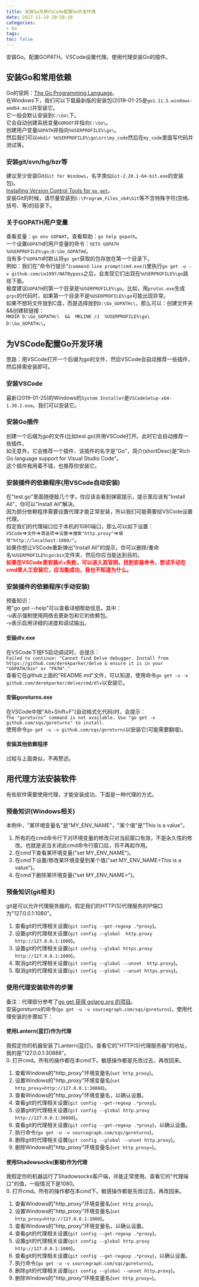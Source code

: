 ```yaml
---
title: 安装Go并用VSCode配置Go开发环境
date: 2017-11-19 20:58:18
categories:
- Go
tags:
toc: false
---
```

安装Go。配置GOPATH。VSCode设置代理。使用代理安装Go的插件。  
<!-- more -->

## 安装Go和常用依赖
Go的官网：[The Go Programming Language](https://golang.org/)。  
在Windows下，我们可以下载最新版的安装包(2019-01-25是`go1.11.5.windows-amd64.msi`)并安装它。  
它一般会默认安装到`C:\Go\`下。  
它会自动创建系统变量`GOROOT`并指向`C:\Go\`。  
创建用户变量`GOPATH`并指向`%USERPROFILE%\go\`。  
然后我们可以`mkdir %USERPROFILE%\go\src\my_code`然后在`my_code`里面写代码并测试等。  

### 安装git/svn/hg/bzr等
建议至少安装Git(`Git for Windows`，名字类似`Git-2.20.1-64-bit.exe`的安装包)。  
[Installing Version Control Tools for `go get`](https://golang.org/s/gogetcmd)。  
安装Git的时候，请尽量安装到`C:\Program_Files_x64\Git`等不含特殊字符(空格、括号、等)的目录下。  

### 关于GOPATH用户变量
查看变量：`go env GOPAHT`。查看帮助：`go help gopath`。  
一个设置`GOPATH`的用户变量的命令：`SETX GOPATH %USERPROFILE%\go;D:\Go_GOPATHd`。  
当有多个`GOPATH`时默认将`go get`获取的包存放在第一个目录下。  
例如：我们在"命令行提示"(`command-line prompt(cmd.exe)`)里执行`go get -u -v github.com/cw1997/NATBypass`之后，会发现它们出现在`%USERPROFILE%\go`路径下面。  
极度建议`GOPATH`的第一个目录是`%USERPROFILE%\go`。比如，用`protoc.exe`生成`grpc`的代码时，如果第一个目录不是`%USERPROFILE%\go`可能出现异常。  
如果不想将文件放到C盘，而是选择放到`D:\Go_GOPATHc\`，那么可以：创建文件夹&&创建软链接：  
`MKDIR D:\Go_GOPATHc\  &&  MKLINK /J  %USERPROFILE%\go\  D:\Go_GOPATHc\`。  

## 为VSCode配置Go开发环境  
思路：用VSCode打开一个后缀为go的文件，然后VSCode会自动推荐一些插件，然后择需安装即可。  

### 安装VSCode
最新(2019-01-25)的Windows的`System Installer`是`VSCodeSetup-x64-1.30.2.exe`。我们可以安装它。  

### 安装Go插件  
创建一个后缀为go的文件(比如test.go)并用VSCode打开。此时它会自动推荐一些插件。  
如无意外，它会推荐一个插件，该插件的名字是"Go"，简介(shortDesc)是"Rich Go language support for Visual Studio Code"。  
这个插件我用着不错，也推荐你安装它。  

### 安装插件的依赖程序(用VSCode自动安装)
在"test.go"里面随便敲几个字，你应该会看到弹窗提示，提示里应该有"Install All"，你可以"Install All"解决。  
因为部分依赖程序需要设置代理才能正常安装，所以我们可能需要给VSCode设置代理。  
假定我们的代理端口位于本机的1080端口，那么可以如下设置：  
`VSCode`=>`文件`=>`首选项`=>`设置`=>`搜索"http.proxy"`=>`填写"http://localhost:1080/"`。  
如果你想让VSCode重新弹出"Install All"的提示，你可以删除/重命名`%USERPROFILE%\go\bin`文件夹，然后你应当能达到目的。  
<label style="color:red">**如果在VSCode里安装`dlv`失败，可以进入其官网，找到安装命令，尝试手动在cmd里人工安装它，应当能成功，我也不知道为什么。**</label>  

### 安装插件的依赖程序(手动安装)  
预备知识：  
用"go get --help"可以查看详细帮助信息。其中：  
-u表示强制使用网络去更新包和它的依赖包。  
-v表示启用详细的进度和调试输出。  

#### 安装dlv.exe  
在VSCode下按F5启动调试时，会提示：  
`Failed to continue: "Cannot find Delve debugger. Install from https://github.com/derekparker/delve & ensure it is in your "GOPATH/bin" or "PATH"."`  
查看它在github上面的"README.md"文件，可以知道，使用命令`go get -u -v github.com/derekparker/delve/cmd/dlv`以安装它。  

#### 安装goreturns.exe  
在VSCode中按"Alt+Shift+F"(自动格式化代码)时，会提示：  
`The "goreturns" command is not available. Use "go get -v github.com/sqs/goreturns" to install.`  
使用命令`go get -u -v github.com/sqs/goreturns`以安装它(可能需要翻墙)。  

#### 安装其他依赖程序
过程与上面类似，不再赘述。  

## 用代理方法安装软件  
有些软件需要使用代理，才能安装成功，下面是一种代理的方式。  

### 预备知识(Windows相关)  
本例中，"某环境变量名"是"MY_ENV_NAME"，"某个值"是"This is a value"。  
1. 所有的在cmd命令行下对环境变量的修改只对当前窗口有效，不是永久性的修改。也就是说当关闭此cmd命令行窗口后，将不再起作用。  
2. 在cmd下查看某环境变量("set MY_ENV_NAME")。  
3. 在cmd下设置/修改某环境变量到某个值("set MY_ENV_NAME=This is a value")。  
4. 在cmd下删除某环境变量("set MY_ENV_NAME=")。  

### 预备知识(git相关)  
git是可以允许代理服务器的。假定我们的HTTP(S)代理服务的IP端口为"127.0.0.1:1080"。  
1. 查看git的代理相关设置(`git config --get-regexp .*proxy`)。  
2. 设置git的代理相关设置(`git config --global  http.proxy http://127.0.0.1:1080`)。  
3. 设置git的代理相关设置(`git config --global https.proxy http://127.0.0.1:1080`)。  
4. 取消git的代理相关设置(`git config --global --unset  http.proxy`)。  
5. 取消git的代理相关设置(`git config --global --unset https.proxy`)。  

### 使用代理安装软件的步骤  
备注：代理部分参考了[go get 获得 golang.org 的项目](https://www.cnblogs.com/ghj1976/p/5087049.html)。  
安装goreturns的命令(`go get -u -v sourcegraph.com/sqs/goreturns`)，使用代理安装的步骤如下：  

#### 使用Lantern(蓝灯)作为代理  
我假定你的机器安装了Lantern(蓝灯)。查看它的"HTTP(S)代理服务器"的地址，我的是"127.0.0.1:30888"。  
0. 打开cmd。所有的操作都在本cmd下。敏感操作都是先改过去，再改回来。  
1. 查看Windows的"http_proxy"环境变量名(`set http_proxy`)。  
2. 设置Windows的"http_proxy"环境变量名(`set http_proxy=http://127.0.0.1:30888`)。  
3. 查看Windows的"http_proxy"环境变量名，以确认设置。  
4. 查看git的代理相关设置(`git config --get-regexp .*proxy`)。  
5. 设置git的代理相关设置(`git config --global http.proxy http://127.0.0.1:30888`)。  
6. 查看git的代理相关设置(`git config --get-regexp .*proxy`)，以确认设置。  
7. 执行命令(`go get -u -v sourcegraph.com/sqs/goreturns`)。  
8.  删除git的代理相关设置(`git config --global --unset http.proxy`)。  
9. 删除Windows的"http_proxy"环境变量名(`set http_proxy=`)。  

#### 使用Shadowsocks(影梭)作为代理  
我假定你的机器运行了Shadowsocks客户端，并能正常使用。查看它的"代理端口"的值，一般情况下是1080。  
0. 打开cmd。所有的操作都在本cmd下。敏感操作都是先改过去，再改回来。  
1. 查看Windows的"http_proxy"环境变量名(`set http_proxy`)。  
2. 设置Windows的"http_proxy"环境变量名(`set http_proxy=http://127.0.0.1:1080`)。  
3. 查看Windows的"http_proxy"环境变量名，以确认设置。  
4. 查看git的代理相关设置(`git config --get-regexp .*proxy`)。  
5. 设置git的代理相关设置(`git config --global http.proxy http://127.0.0.1:1080`)。  
6. 查看git的代理相关设置(`git config --get-regexp .*proxy`)，以确认设置。  
7. 执行命令(`go get -u -v sourcegraph.com/sqs/goreturns`)。  
8.  删除git的代理相关设置(`git config --global --unset http.proxy`)。  
9. 删除Windows的"http_proxy"环境变量名(`set http_proxy=`)。  
